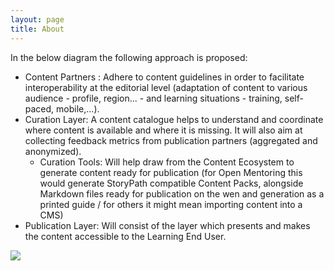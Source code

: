 ```yaml
---
layout: page
title: About
---
```


In the below diagram the following approach is proposed:

 - Content Partners : Adhere to content guidelines in order to facilitate interoperability at the editorial level (adaptation of content to various audience - profile, region... - and learning situations - training, self-paced, mobile,...).
 - Curation Layer: A content catalogue helps to understand and coordinate where content is available and where it is missing. It will also aim at collecting feedback metrics from publication partners (aggregated and anonymized).
   - Curation Tools: Will help draw from the Content Ecosystem to generate content ready for publication (for Open Mentoring this would generate StoryPath compatible Content Packs, alongside Markdown files ready for publication on the wen and generation as a printed guide / for others it might mean importing content into a CMS)
 - Publication Layer: Will consist of the layer which presents and makes the content accessible to the Learning End User.

![](https://docs.google.com/drawings/d/1cNpVDfc_if1CTtHNSDNxZYFqe6cv3llNHT14V_qAnRk/pub?w=966&h=1071)

